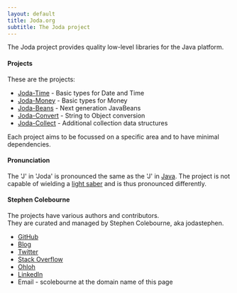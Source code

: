 ```yaml
---
layout: default
title: Joda.org
subtitle: The Joda project
---
```


The Joda project provides quality low-level libraries for the Java platform.

#### Projects

These are the projects:

- [Joda-Time](http://www.joda.org/joda-time/) - Basic types for Date and Time
- [Joda-Money](http://www.joda.org/joda-money/) - Basic types for Money
- [Joda-Beans](http://www.joda.org/joda-beans/) - Next generation JavaBeans
- [Joda-Convert](http://www.joda.org/joda-convert/) - String to Object conversion
- [Joda-Collect](http://www.joda.org/joda-collect/) - Additional collection data structures

Each project aims to be focussed on a specific area and to have minimal dependencies.

#### Pronunciation
 The 'J' in 'Joda' is pronounced the same as the 'J' in [Java](http://dictionary.reference.com/browse/Java).
 The project is not capable of wielding a [light saber](http://en.wikipedia.org/wiki/Yoda) and is thus pronounced differently.

#### Stephen Colebourne

The projects have various authors and contributors.  
They are curated and managed by Stephen Colebourne, aka jodastephen.

- [GitHub](https://github.com/jodastephen)
- [Blog](http://blog.joda.org)
- [Twitter](https://twitter.com/jodastephen)
- [Stack Overflow](http://stackoverflow.com/users/38896/jodastephen)
- [Ohloh](https://www.ohloh.net/accounts/scolebourne)
- [LinkedIn](http://www.linkedin.com/in/stephencolebourne)
- Email - scolebourne at the domain name of this page

<script>
  (function(i,s,o,g,r,a,m){i['GoogleAnalyticsObject']=r;i[r]=i[r]||function(){
  (i[r].q=i[r].q||[]).push(arguments)},i[r].l=1*new Date();a=s.createElement(o),
  m=s.getElementsByTagName(o)[0];a.async=1;a.src=g;m.parentNode.insertBefore(a,m)
  })(window,document,'script','//www.google-analytics.com/analytics.js','ga');

  ga('create', 'UA-1425975-4', 'auto');
  ga('send', 'pageview');

</script>
